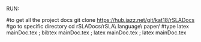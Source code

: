RUN:

#to get all the project docs
git clone https://hub.jazz.net/git/kat18/rSLADocs
#go to specific directory
cd rSLADocs/rSLA\ language\ paper/
#type
latex mainDoc.tex ; bibtex mainDoc.tex ; latex mainDoc.tex ; latex mainDoc.tex


